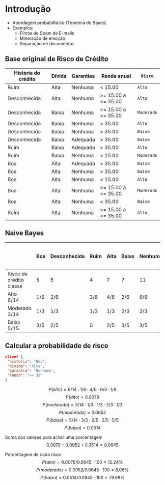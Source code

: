 # Introdução

- Abordagem probabilística (Teorema de Bayes)
- Exemplos:
  - Filtros de Spam de E-mails
  - Mineração de emoção
  - Separação de documentos

## Base original de Risco de Crédito

| História do crédito | Dívida | Garantias | Renda anual         | `Risco`    |
| ------------------- | ------ | --------- | ------------------- | ---------- |
| Ruim                | Alta   | Nenhuma   | < 15.00             | `Alto`     |
| Desconhecida        | Alta   | Nenhuma   | >= 15.00 a <= 35.00 | `Alto`     |
| Desconhecida        | Baixa  | Nenhuma   | >= 15.00 a <= 35.00 | `Moderado` |
| Desconhecida        | Baixa  | Nenhuma   | > 35.00             | `Alto`     |
| Desconhecida        | Baixa  | Nenhuma   | > 35.00             | `Baixo`    |
| Desconhecida        | Baixa  | Adequada  | > 35.00             | `Baixo`    |
| Ruim                | Baixa  | Adequada  | > 35.00             | `Alto`     |
| Ruim                | Baixa  | Nenhuma   | < 15.00             | `Moderado` |
| Boa                 | Alta   | Adequada  | > 35.00             | `Baixo`    |
| Boa                 | Alta   | Nenhuma   | > 35.00             | `Baixo`    |
| Boa                 | Alta   | Nenhuma   | < 15.00             | `Alto`     |
| Boa                 | Alta   | Nenhuma   | >= 15.00 a <= 35.00 | `Moderado` |
| Boa                 | Alta   | Nenhuma   | < 35.00             | `Baixo`    |
| Ruim                | Alta   | Nenhuma   | >= 15.00 a <= 35.00 | `Alto`     |

## Naive Bayes

|                               | Boa | Desconhecida | Ruim | Alta | Baixo | Nenhuma | Adequada | < 15.00 | >= 15.00 a <= 35.00 | > 35.00 |
| ----------------------------- | --- | ------------ | ---- | ---- | ----- | ------- | -------- | ------- | ------------------- | ------- |
| Risco de crédito </br> classe | 5   | 5            | 4    | 7    | 7     | 11      | 3        | 3       | 4                   | 7       |
| Alto </br>6/14                | 1/6 | 2/6          | 3/6  | 4/6  | 2/6   | 6/6     | 0        | 3/6     | 2/6                 | 1/6     |
| Moderado </br>3/14            | 1/3 | 1/3          | 1/3  | 1/3  | 2/3   | 2/3     | 1/3      | 0       | 2/3                 | 1/3     |
| Baixo </br>5/15               | 3/5 | 2/5          | 0    | 2/5  | 3/5   | 3/5     | 2/5      | 0       | 0                   | 5/5     |

## Calcular a probabilidade de risco

```json
client {
 "historia": "Boa",
 "divida": "Alta",
 "garantia": "Nenhuma",
 "renda": ">= 35"
}
```

$$ P(alto) = 6/14\cdot1/6\cdot4/6\cdot6/6\cdot1/6 $$
$$ P(alto) = 0.0079 $$
$$ P(moderado) = 3/14\cdot1/3\cdot1/3\cdot2/3\cdot1/3 $$
$$ P(moderado) = 0.0052 $$
$$ P(baixo) = 5/14\cdot3/5\cdot2/5\cdot3/5\cdot5/5 $$
$$ P(baixo) = 0.0514 $$

Soma dos valores para achar uma porcentagem
$$ 0.0079+0.0052+0.0514 = 0.0645 $$

Porcentagem de cada risco
$$ P(alto) = 0.0079/0.0645\cdot100 = 12.24\% $$
$$ P(moderado) = 0.0052/0.0645\cdot100 = 8.06\% $$
$$ P(baixo) = 0.0514/0.0645\cdot100 = 79.68\% $$
